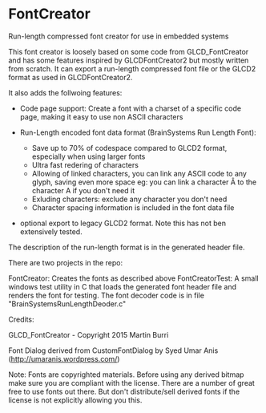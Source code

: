 # FontCreator
Run-length compressed font creator for use in embedded systems

This font creator is loosely based on some code from GLCD_FontCreator and has some features inspired by GLCDFontCreator2 but mostly written from scratch. It can export a run-length compressed font file or the GLCD2 format as used in GLCDFontCreator2.

It also adds the follwoing features:

- Code page support: Create a font with a charset of a specific code page, making it easy to use non ASCII characters
- Run-Length encoded font data format (BrainSystems Run Length Font):
  - Save up to 70% of codespace compared to GLCD2 format, especially when using larger fonts
  - Ultra fast redering of characters
  - Allowing of linked characters, you can link any ASCII code to any glyph, saving even more space eg: you can link a character Â to the character A if you don't need it
  - Exluding characters: exclude any character you don't need
  - Character spacing information is included in the font data file

- optional export to legacy  GLCD2 format. Note this has not ben extensively tested.


The description of the run-length format is in the generated header file.

There are two projects in the repo:

FontCreator: Creates the fonts as described above
FontCreatorTest: A small windows test utility in C that loads the generated font header file and renders the font for testing. The font decoder code is in file "BrainSystemsRunLengthDeoder.c"

Credits:

GLCD_FontCreator - Copyright 2015 Martin Burri

Font Dialog derived from CustomFontDialog by Syed Umar Anis (http://umaranis.wordpress.com/)

Note: Fonts are copyrighted materials. Before using any derived bitmap make sure you are compliant with the license. There are a number of great free to use fonts out there. But don't distribute/sell derived fonts if the license is not explicitly allowing you this.
